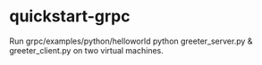 # quickstart-grpc
Run grpc/examples/python/helloworld python greeter_server.py &amp; greeter_client.py on two virtual machines.
